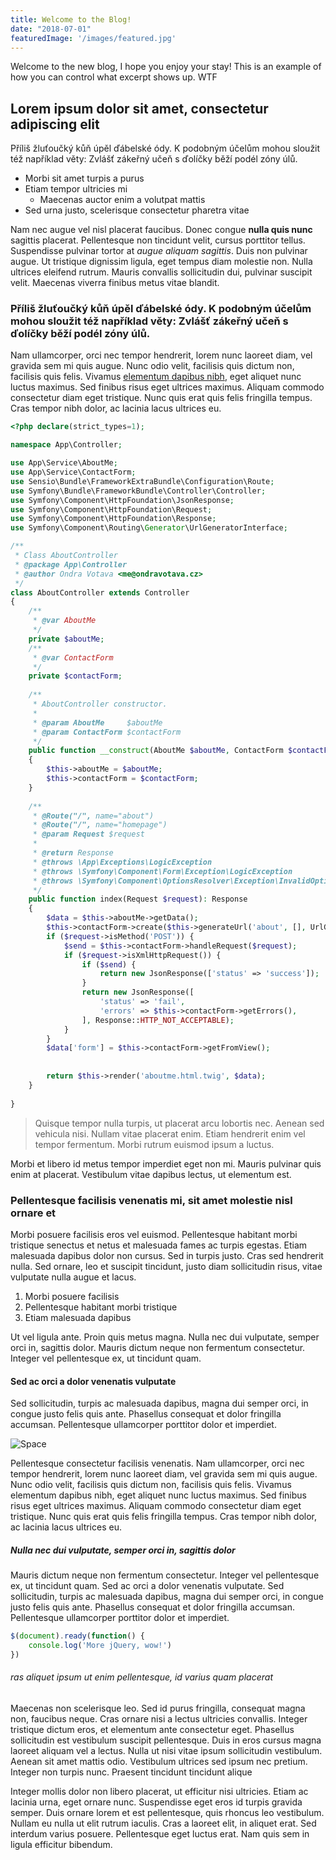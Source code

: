 ```yaml
---
title: Welcome to the Blog!
date: "2018-07-01"
featuredImage: '/images/featured.jpg'
---
```


Welcome to the new blog, I hope you enjoy your stay! This is an example of how you can control what excerpt shows up. WTF

<!-- end -->

## Lorem ipsum dolor sit amet, consectetur adipiscing elit

Příliš žluťoučký kůň úpěl ďábelské ódy. K podobným účelům mohou sloužit též například věty: Zvlášť zákeřný učeň s ďolíčky běží podél zóny úlů.

*   Morbi sit amet turpis a purus
*   Etiam tempor ultricies mi
    *   Maecenas auctor enim a volutpat mattis
*   Sed urna justo, scelerisque consectetur pharetra vitae

Nam nec augue vel nisl placerat faucibus. Donec congue **nulla quis nunc** sagittis placerat. Pellentesque non tincidunt velit, cursus porttitor tellus. Suspendisse pulvinar tortor at _augue aliquam sagittis_. Duis non pulvinar augue. Ut tristique dignissim ligula, eget tempus diam molestie non. Nulla ultrices eleifend rutrum. Mauris convallis sollicitudin dui, pulvinar suscipit velit. Maecenas viverra finibus metus vitae blandit.

### Příliš žluťoučký kůň úpěl ďábelské ódy. K podobným účelům mohou sloužit též například věty: Zvlášť zákeřný učeň s ďolíčky běží podél zóny úlů.

Nam ullamcorper, orci nec tempor hendrerit, lorem nunc laoreet diam, vel gravida sem mi quis augue. Nunc odio velit, facilisis quis dictum non, facilisis quis felis. Vivamus [elementum dapibus nibh](https://google.com), eget aliquet nunc luctus maximus. Sed finibus risus eget ultrices maximus. Aliquam commodo consectetur diam eget tristique. Nunc quis erat quis felis fringilla tempus. Cras tempor nibh dolor, ac lacinia lacus ultrices eu.
```php
<?php declare(strict_types=1);

namespace App\Controller;

use App\Service\AboutMe;
use App\Service\ContactForm;
use Sensio\Bundle\FrameworkExtraBundle\Configuration\Route;
use Symfony\Bundle\FrameworkBundle\Controller\Controller;
use Symfony\Component\HttpFoundation\JsonResponse;
use Symfony\Component\HttpFoundation\Request;
use Symfony\Component\HttpFoundation\Response;
use Symfony\Component\Routing\Generator\UrlGeneratorInterface;

/**
 * Class AboutController
 * @package App\Controller
 * @author Ondra Votava <me@ondravotava.cz>
 */
class AboutController extends Controller
{
    /**
     * @var AboutMe
     */
    private $aboutMe;
    /**
     * @var ContactForm
     */
    private $contactForm;
    
    /**
     * AboutController constructor.
     *
     * @param AboutMe     $aboutMe
     * @param ContactForm $contactForm
     */
    public function __construct(AboutMe $aboutMe, ContactForm $contactForm)
    {
        $this->aboutMe = $aboutMe;
        $this->contactForm = $contactForm;
    }
    
    /**
     * @Route("/", name="about")
     * @Route("/", name="homepage")
     * @param Request $request
     *
     * @return Response
     * @throws \App\Exceptions\LogicException
     * @throws \Symfony\Component\Form\Exception\LogicException
     * @throws \Symfony\Component\OptionsResolver\Exception\InvalidOptionsException
     */
    public function index(Request $request): Response
    {
        $data = $this->aboutMe->getData();
        $this->contactForm->create($this->generateUrl('about', [], UrlGeneratorInterface::ABSOLUTE_URL));
        if ($request->isMethod('POST')) {
            $send = $this->contactForm->handleRequest($request);
            if ($request->isXmlHttpRequest()) {
                if ($send) {
                    return new JsonResponse(['status' => 'success']);
                }
                return new JsonResponse([
                    'status' => 'fail',
                    'errors' => $this->contactForm->getErrors(),
                ], Response::HTTP_NOT_ACCEPTABLE);
            }
        }
        $data['form'] = $this->contactForm->getFromView();
        
        
        return $this->render('aboutme.html.twig', $data);
    }
    
}

```

> Quisque tempor nulla turpis, ut placerat arcu lobortis nec. Aenean sed vehicula nisi. Nullam vitae placerat enim. Etiam hendrerit enim vel tempor fermentum. Morbi rutrum euismod ipsum a luctus.

Morbi et libero id metus tempor imperdiet eget non mi. Mauris pulvinar quis enim at placerat. Vestibulum vitae dapibus lectus, ut elementum est.

### Pellentesque facilisis venenatis mi, sit amet molestie nisl ornare et

Morbi posuere facilisis eros vel euismod. Pellentesque habitant morbi tristique senectus et netus et malesuada fames ac turpis egestas. Etiam malesuada dapibus dolor non cursus. Sed in turpis justo. Cras sed hendrerit nulla. Sed ornare, leo et suscipit tincidunt, justo diam sollicitudin risus, vitae vulputate nulla augue et lacus.

1.  Morbi posuere facilisis
2.  Pellentesque habitant morbi tristique
3.  Etiam malesuada dapibus

Ut vel ligula ante. Proin quis metus magna. Nulla nec dui vulputate, semper orci in, sagittis dolor. Mauris dictum neque non fermentum consectetur. Integer vel pellentesque ex, ut tincidunt quam.

#### Sed ac orci a dolor venenatis vulputate

Sed sollicitudin, turpis ac malesuada dapibus, magna dui semper orci, in congue justo felis quis ante. Phasellus consequat et dolor fringilla accumsan. Pellentesque ullamcorper porttitor dolor et imperdiet.

![Space](/images/space.jpg)

Pellentesque consectetur facilisis venenatis. Nam ullamcorper, orci nec tempor hendrerit, lorem nunc laoreet diam, vel gravida sem mi quis augue. Nunc odio velit, facilisis quis dictum non, facilisis quis felis. Vivamus elementum dapibus nibh, eget aliquet nunc luctus maximus. Sed finibus risus eget ultrices maximus. Aliquam commodo consectetur diam eget tristique. Nunc quis erat quis felis fringilla tempus. Cras tempor nibh dolor, ac lacinia lacus ultrices eu.

##### Nulla nec dui vulputate, semper orci in, sagittis dolor

Mauris dictum neque non fermentum consectetur. Integer vel pellentesque ex, ut tincidunt quam. Sed ac orci a dolor venenatis vulputate. Sed sollicitudin, turpis ac malesuada dapibus, magna dui semper orci, in congue justo felis quis ante. Phasellus consequat et dolor fringilla accumsan. Pellentesque ullamcorper porttitor dolor et imperdiet.

```javascript
$(document).ready(function() {
    console.log('More jQuery, wow!')
})
```

###### ras aliquet ipsum ut enim pellentesque, id varius quam placerat

Maecenas non scelerisque leo. Sed id purus fringilla, consequat magna non, faucibus neque. Cras ornare nisi a lectus ultricies convallis. Integer tristique dictum eros, et elementum ante consectetur eget. Phasellus sollicitudin est vestibulum suscipit pellentesque. Duis in eros cursus magna laoreet aliquam vel a lectus. Nulla ut nisi vitae ipsum sollicitudin vestibulum. Aenean sit amet mattis odio. Vestibulum ultrices sed ipsum nec pretium. Integer non turpis nunc. Praesent tincidunt tincidunt alique

Integer mollis dolor non libero placerat, ut efficitur nisi ultricies. Etiam ac lacinia urna, eget ornare nunc. Suspendisse eget eros id turpis gravida semper. Duis ornare lorem et est pellentesque, quis rhoncus leo vestibulum. Nullam eu nulla ut elit rutrum iaculis. Cras a laoreet elit, in aliquet erat. Sed interdum varius posuere. Pellentesque eget luctus erat. Nam quis sem in ligula efficitur bibendum.
